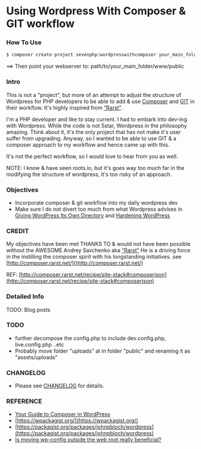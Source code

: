 Using Wordpress With Composer & GIT workflow
============================================

### How To Use

```php
$ composer create-project sevenphp/wordpresswithcomposer your_main_folder --prefer-source
```

==> Then point your webserver to: path/to/your_main_folder/www/public



### Intro

This is not a "project", but more of an attempt to adjust the structure of Wordpress for PHP developers to be able to add & use [Composer](https://getcomposer.org/) and [GIT](https://git-scm.com/) in their workflow. It's highly inspired from [“Rarst”](http://composer.rarst.net/).

I'm a PHP developer and like to stay current. I had to embark into dev-ing with Wordpress. While the code is not 5star, Wordpress in the philosophy amazing. Think about it, it's the only project that has not make it's user suffer from upgrading. Anyway, so I wanted to be able to use GIT & a composer approach to my workflow and hence came up with this.

It's not the perfect workflow, so I would love to hear from you as well.

NOTE: I know & have seen roots.io, but it's goes way too much far in the modifying the structure of wordpress, it's too risky of an approach.

### Objectives
- Incorporate composer & git workflow into my daily wordpress dev
- Make sure I do not divert too much from what Wordpress advises in [Giving WordPress Its Own Directory](https://codex.wordpress.org/Giving_WordPress_Its_Own_Directory) and [Hardening WordPress](https://codex.wordpress.org/Hardening_WordPress)

### CREDIT

My objectives have been met THANKS TO & would not have been possible without the AWESOME Andrey Savchenko aka [“Rarst”](http://composer.rarst.net/)
He is a driving force in the instilling the composer spirit with his longstanding initiatives. see [http://composer.rarst.net/]()http://composer.rarst.net/)


REF: [http://composer.rarst.net/recipe/site-stack#composerjson](http://composer.rarst.net/recipe/site-stack#composerjson)


### Detailed Info

TODO: Blog posts

### TODO

- further decompose the config.php to include dev.config.php, live.config.php ..etc
- Probably move folder "uploads" at in folder "public" and renaming it as "assets/uploads"


### CHANGELOG

- Please see [CHANGELOG](CHANGELOG.md) for details.

### REFERENCE

- [Your Guide to Composer in WordPress](http://composer.rarst.net/recipe/site-stack#composerjson)
- [https://wpackagist.org/](https://wpackagist.org/)
- [https://packagist.org/packages/johnpbloch/wordpress](https://packagist.org/packages/johnpbloch/wordpress)
- [Is moving wp-config outside the web root really beneficial?](http://wordpress.stackexchange.com/questions/58391/is-moving-wp-config-outside-the-web-root-really-beneficial/74972#74972)